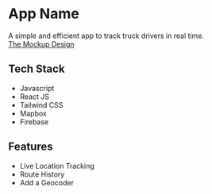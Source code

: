 # App Name

A simple and efficient app to track truck drivers in real time.  
[The Mockup Design](https://www.figma.com/design/FEyvL4hQSmC2e8xwcpyCNQ/Final-Project?node-id=0-1&t=ZihNP2zfJPvn75Tz-1)

## Tech Stack

-   Javascript
-   React JS
-   Tailwind CSS
-   Mapbox
-   Firebase

## Features

-   Live Location Tracking
-   Route History
-   Add a Geocoder
